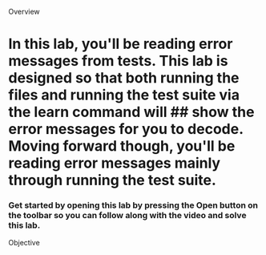 Overview

# In this lab, you'll be reading error messages from tests. This lab is designed so that both running the files and running the test suite via the learn command will ## show the error messages for you to decode. Moving forward though, you'll be reading error messages mainly through running the test suite.

### Get started by opening this lab by pressing the Open button on the toolbar so you can follow along with the video and solve this lab.
Objective